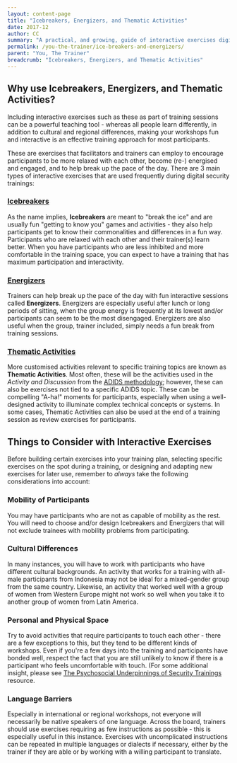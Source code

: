 ```yaml
---
layout: content-page
title: "Icebreakers, Energizers, and Thematic Activities"
date: 2017-12
author: CC
summary: "A practical, and growing, guide of interactive exercises digital security trainers can use during their events to keep energy high, discussion flowing, and participants comfortable."
permalink: /you-the-trainer/ice-breakers-and-energizers/
parent: "You, The Trainer"
breadcrumb: "Icebreakers, Energizers, and Thematic Activities"
---
```

## Why use Icebreakers, Energizers, and Thematic Activities?
Including interactive exercises such as these as part of training sessions can be a powerful teaching tool - whereas all people learn differently, in addition to cultural and regional differences, making your workshops fun and interactive is an effective training approach for most participants.

These are exercises that facilitators and trainers can employ to encourage participants to be more relaxed with each other, become (re-) energised and engaged, and to help break up the pace of the day.
There are 3 main types of interactive exercises that are used frequently during digital security trainings:

### [Icebreakers](/you-the-trainer/ice-breakers-and-energizers/icebreakers/)
As the name implies, **Icebreakers** are meant to "break the ice" and are usually fun "getting to know you" games and activities - they also help participants get to know their commonalities and differences in a fun way. Participants who are relaxed with each other and their trainer(s) learn better. When you have participants who are less inhibited and more comfortable in the training space, you can expect to have a training that has maximum participation and interactivity.

### [Energizers](/you-the-trainer/ice-breakers-and-energizers/energizers/)
Trainers can help break up the pace of the day with fun interactive sessions called **Energizers**. Energizers are especially useful after lunch or long periods of sitting, when the group energy is frequently at its lowest and/or participants can seem  to be the most disengaged. Energizers are also useful when the group, trainer included, simply needs a fun break from training sessions.

### [Thematic Activities](/you-the-trainer/ice-breakers-and-energizers/thematic-activities/)
More customised activities relevant to specific training topics are known as **Thematic Activities**. Most often, these will be the activities used in the *Activity and Discussion* from the [ADIDS methodology](/before-an-event/levelups-approach-to-adult-learning/); however, these can also be exercises not tied to a specific ADIDS topic. These can be compelling "A-ha!" moments for participants, especially when using a well-designed activity to illuminate complex technical concepts or systems. In some cases, Thematic Activities can also be used at the end of a training session as review exercises for participants.


## Things to Consider with Interactive Exercises
Before building certain exercises into your training plan, selecting specific exercises on the spot during a training, or designing and adapting new exercises for later use, remember to *always* take the following considerations into account:

### Mobility of Participants
You may have participants who are not as capable of mobility as the rest. You will need to choose and/or design Icebreakers and Energizers  that will not exclude trainees with mobility problems from participating.

### Cultural Differences
In many instances, you will have to work with participants who have different cultural backgrounds. An activity that works for a training with all-male participants from Indonesia may not be ideal for a mixed-gender group from the same country. Likewise, an activity that worked well with a group of women from Western Europe might not work so well when you take it to another group of women from Latin America.

### Personal and Physical Space
Try to avoid activities that require participants to touch each other - there are a few exceptions to this, but they tend to be different kinds of workshops. Even if you're a few days into the training and participants have bonded well, respect the fact that you are still unlikely to know if there is a participant who feels uncomfortable with touch. (For some additional insight, please see [The Psychosocial Underpinnings of Security Trainings](/before-an-event/psychosocial-underpinnings-of-security-training/4-traumatic-stress-reactions/) resource.

### Language Barriers
Especially in international or regional workshops, not everyone will necessarily be native speakers of one language. Across the board, trainers should use exercises requiring as few instructions as possible - this is especially useful in this instance. Exercises with uncomplicated instructions can be repeated in multiple languages or dialects if necessary, either by the trainer if they are able or by working with a willing participant to translate.
<br><br>
